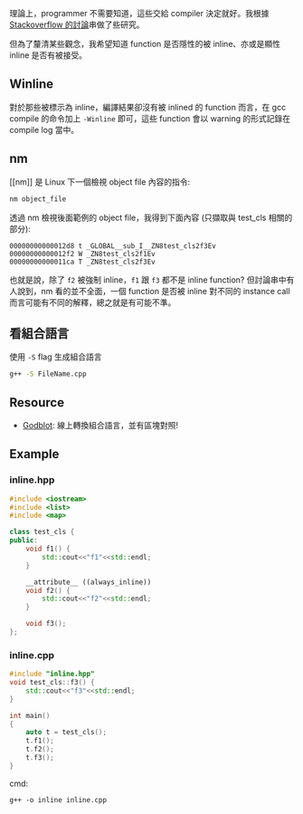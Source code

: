 
理論上，programmer 不需要知道，這些交給 compiler 決定就好。我根據 [Stackoverflow 的討論](https://stackoverflow.com/questions/10631283/how-will-i-know-whether-inline-function-is-actually-replaced-at-the-place-where)串做了些研究。

但為了釐清某些觀念，我希望知道 function 是否隱性的被 inline、亦或是顯性 inline 是否有被接受。
## Winline
對於那些被標示為 inline，編譯結果卻沒有被 inlined 的 function 而言，在 gcc compile 的命令加上 `-Winline` 即可，這些 function 會以 warning 的形式記錄在 compile log 當中。

## nm
[[nm]] 是 Linux 下一個檢視 object file 內容的指令:
```cpp
nm object_file
```

透過 nm 檢視後面範例的 object file，我得到下面內容 (只擷取與 test_cls 相關的部分): 
```
00000000000012d8 t _GLOBAL__sub_I__ZN8test_cls2f3Ev
00000000000012f2 W _ZN8test_cls2f1Ev
00000000000011ca T _ZN8test_cls2f3Ev
```
也就是說，除了 `f2` 被強制 inline，`f1` 跟 `f3` 都不是 inline function? 但討論串中有人說到，nm 看的並不全面，一個 function 是否被 inline 對不同的 instance call 而言可能有不同的解釋，總之就是有可能不準。

## 看組合語言
使用 `-S` flag 生成組合語言
```bash
g++ -S FileName.cpp
```


## Resource 
- [Godblot](https://gcc.godbolt.org/): 線上轉換組合語言，並有區塊對照! 

## Example 
### inline.hpp
```cpp
#include <iostream>
#include <list>
#include <map>

class test_cls {
public:
    void f1() {
        std::cout<<"f1"<<std::endl;
    }

    __attribute__ ((always_inline))
    void f2() {
        std::cout<<"f2"<<std::endl;
    }

    void f3();
};


```

### inline.cpp
```cpp
#include "inline.hpp"
void test_cls::f3() {
    std::cout<<"f3"<<std::endl;
}

int main() 
{
    auto t = test_cls();
    t.f1();
    t.f2();
    t.f3();
}
```

cmd:
```
g++ -o inline inline.cpp
```